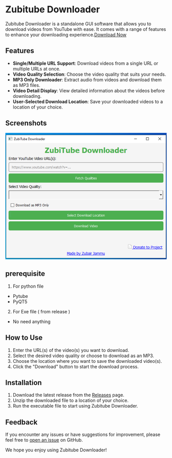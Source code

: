 # Zubitube Downloader

Zubitube Downloader is a standalone GUI software that allows you to download videos from YouTube with ease. It comes with a range of features to enhance your downloading experience.[Download Now](https://zubairjammu786.github.io/zubitubedownloader/)


## Features

- **Single/Multiple URL Support**: Download videos from a single URL or multiple URLs at once.
- **Video Quality Selection**: Choose the video quality that suits your needs.
- **MP3 Only Downloader**: Extract audio from videos and download them as MP3 files.
- **Video Detail Display**: View detailed information about the videos before downloading.
- **User-Selected Download Location**: Save your downloaded videos to a location of your choice.

## Screenshots
![Zubitube Downloader](ZUBI.PNG)

## prerequisite
1. For python file
  - Pytube
  - PyQT5
2. For Exe file ( from release )
  - No need anything

## How to Use

1. Enter the URL(s) of the video(s) you want to download.
2. Select the desired video quality or choose to download as an MP3.
3. Choose the location where you want to save the downloaded video(s).
4. Click the "Download" button to start the download process.

## Installation

1. Download the latest release from the [Releases](https://github.com/zubairjammu786/zubitubedownloader/releases) page.
2. Unzip the downloaded file to a location of your choice.
3. Run the executable file to start using Zubitube Downloader.

## Feedback

If you encounter any issues or have suggestions for improvement, please feel free to [open an issue](https://github.com/zubairjammu786/zubitubedownloader/issues) on GitHub.

We hope you enjoy using Zubitube Downloader!
